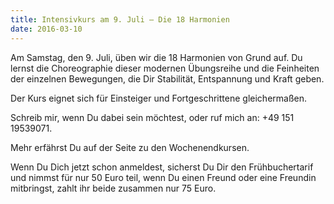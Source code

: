 ```yaml
---
title: Intensivkurs am 9. Juli – Die 18 Harmonien
date: 2016-03-10
---
```

Am Samstag, den 9. Juli, üben wir die 18 Harmonien von Grund auf.
Du lernst die Choreographie dieser modernen Übungsreihe und die Feinheiten der einzelnen Bewegungen, die Dir Stabilität, Entspannung und Kraft geben.

Der Kurs eignet sich für Einsteiger und Fortgeschrittene gleichermaßen.

Schreib mir, wenn Du dabei sein möchtest, oder ruf mich an: +49 151 19539071.

Mehr erfährst Du auf der Seite zu den Wochenendkursen.

Wenn Du Dich jetzt schon anmeldest, sicherst Du Dir den Frühbuchertarif und nimmst für nur 50 Euro teil, wenn Du einen Freund oder eine Freundin mitbringst, zahlt ihr beide zusammen nur 75 Euro.